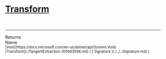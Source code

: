# [Transform](./TangentExtraction-100663598.md)


<br>
<hr>
Returns<img width=550/>Name
<br>
<sub>[Void](https://docs.microsoft.com/en-us/dotnet/api/System.Void)</sub><img width=500/><sub>[Transform](./TangentExtraction-100663598.md) ( [`Signature`](./../../Signature.md) )</sub><br>


